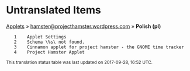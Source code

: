# Untranslated Items
[Applets](../../../README.md) &#187; [hamster@projecthamster.wordpress.com](../README.md) &#187; **Polish (pl)**

       1	Applet Settings
       2	Schema \%s\ not found.
       3	Cinnamon applet for project hamster - the GNOME time tracker
       4	Project Hamster Applet

<sup>This translation status table was last updated on 2017-09-28, 16:52 UTC.</sup>
